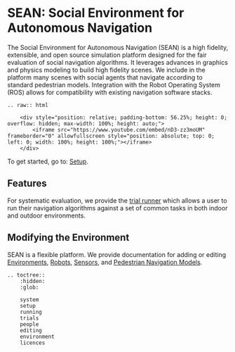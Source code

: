 # SEAN: Social Environment for Autonomous Navigation

The Social Environment for Autonomous Navigation (SEAN) is a high fidelity, extensible, and open source simulation platform designed for the fair evaluation of social navigation algorithms. It leverages advances in graphics and physics modeling to build high fidelity scenes. We include in the platform many scenes with social agents that navigate according to standard pedestrian models. Integration with the Robot Operating System (ROS) allows for compatibility with existing navigation software stacks.

```eval_rst
.. raw:: html

    <div style="position: relative; padding-bottom: 56.25%; height: 0; overflow: hidden; max-width: 100%; height: auto;">
        <iframe src="https://www.youtube.com/embed/nD3-zz3moUM" frameborder="0" allowfullscreen style="position: absolute; top: 0; left: 0; width: 100%; height: 100%;"></iframe>
    </div>
```

To get started, go to: [Setup](setup.html#setup).

## Features

For systematic evaluation, we provide the [trial runner](trials) which allows a user to run their navigation algorithms against a set of common tasks in both indoor and outdoor environments.

## Modifying the Environment

SEAN is a flexible platform. We provide documentation for adding or editing [Environments](editing.html#Environments), [Robots](editing.html#Robots), [Sensors](editing.html#Sensors), and [Pedestrian Navigation Models](editing.html#pedestrian-navigation-models).


```eval_rst
.. toctree::
    :hidden:
    :glob:

    system
    setup
    running
    trials
    people
    editing
    environment
    licences
```
